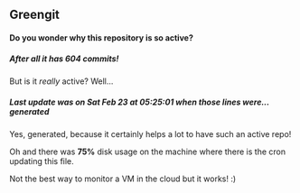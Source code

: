 ## Greengit

#### Do you wonder why this repository is so active?

##### After all it has 604 commits!

But is it *really* active? Well...

##### Last update was on Sat Feb 23 at 05:25:01 when those lines were... generated

Yes, generated, because it certainly helps a lot to have such an active repo!

Oh and there was **75%** disk usage on the machine
where there is the cron updating this file.

Not the best way to monitor a VM in the cloud but it works! :)
